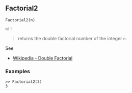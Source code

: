 ## Factorial2

```
Factorial2(n)

n!!
```

> returns the double factorial number of the integer `n`.
 
See
* [Wikipedia - Double Factorial](https://en.wikipedia.org/wiki/Factorial#Double_factorial)

### Examples

```
>> Factorial2(3)
3
``` 